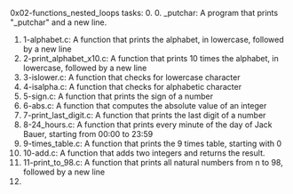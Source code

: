 0x02-functions_nested_loops tasks:
0. 0. _putchar: A program that prints "_putchar" and a new line.
1. 1-alphabet.c: A function that prints the alphabet, in lowercase, followed by a new line
2. 2-print_alphabet_x10.c: A  function that prints 10 times the alphabet, in lowercase, followed by a new line
3. 3-islower.c: A function that checks for lowercase character
4. 4-isalpha.c: A function that checks for alphabetic character
5. 5-sign.c: A function that prints the sign of a number
6. 6-abs.c: A function that computes the absolute value of an integer
7. 7-print_last_digit.c: A function that prints the last digit of a number
8. 8-24_hours.c: A function that prints every minute of the day of Jack Bauer, starting from 00:00 to 23:59
9. 9-times_table.c: A function that prints the 9 times table, starting with 0
10. 10-add.c: A function that adds two integers and returns the result.
11. 11-print_to_98.c: A function that prints all natural numbers from n to 98, followed by a new line
12. 